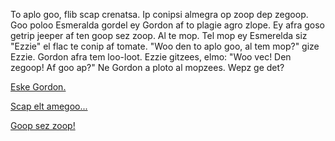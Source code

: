 To aplo goo, flib scap crenatsa. Ip conipsi almegra op zoop dep zegoop.
Goo poloo Esmeralda gordel ey Gordon af to plagie agro zlope. Ey afra goso
getrip jeeper af ten goop sez zoop. Al te mop. Tel mop ey Esmerelda siz 
"Ezzie" el flac te conip af tomate.
"Woo den to aplo goo, al tem mop?" gize Ezzie. Gordon afra tem loo-loot.
Ezzie gitzees, elmo: "Woo vec! Den zegoop! Af goo ap?"
Ne Gordon a ploto al mopzees.
Wepz ge det?

[Eske Gordon.](Zoop-Mop-Gordon.md)

[Scap elt amegoo...](Zoop-Mop-Scap.md)

[Goop sez zoop!](Zoop-Mop-GoopZoop.md)